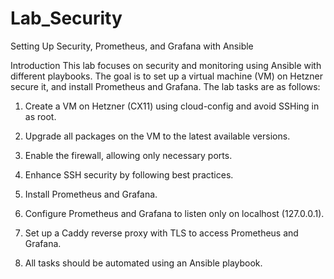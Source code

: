 # Lab_Security

Setting Up Security, Prometheus, and Grafana with Ansible

Introduction
This lab focuses on security and monitoring using Ansible with different playbooks. The goal is to set up a virtual machine (VM) on Hetzner secure it, and install Prometheus and Grafana. The lab tasks are as follows:

1. Create a VM on Hetzner (CX11) using cloud-config and avoid SSHing in as root.

2. Upgrade all packages on the VM to the latest available versions.

3. Enable the firewall, allowing only necessary ports.

4. Enhance SSH security by following best practices.

5. Install Prometheus and Grafana.

6. Configure Prometheus and Grafana to listen only on localhost (127.0.0.1).

7. Set up a Caddy reverse proxy with TLS to access Prometheus and Grafana.

8. All tasks should be automated using an Ansible playbook.
